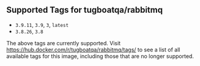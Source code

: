 ## Supported Tags for tugboatqa/rabbitmq

* `3.9.11`, `3.9`, `3`, `latest`
* `3.8.26`, `3.8`

The above tags are currently supported. Visit https://hub.docker.com/r/tugboatqa/rabbitmq/tags/ to see a list of all available tags for this image, including those that are no longer supported.
